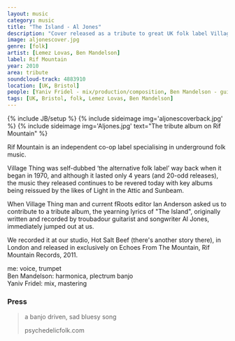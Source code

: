 ```yaml
---
layout: music
category: music
title: "The Island - Al Jones"
description: "Cover released as a tribute to great UK folk label Village Thing "
image: aljonescover.jpg
genre: [folk]
artist: [Lemez Lovas, Ben Mandelson]
label: Rif Mountain
year: 2010
area: tribute
soundcloud-track: 4883910
location: [UK, Bristol]
people: [Yaniv Fridel - mix/production/composition, Ben Mandelson - guitar/harp]
tags: [UK, Bristol, folk, Lemez Lovas, Ben Mandelson]
---
```

{% include JB/setup %}
{% include sideimage img='aljonescoverback.jpg' %}
{% include sideimage img='Aljones.jpg' text="The tribute album on Rif Mountain" %}

Rif Mountain is an independent co-op label specialising in underground folk music. 

Village Thing was self-dubbed ‘the alternative folk label’ way back when it began in 1970, and although it lasted only 4 years (and 20-odd releases), the music they released continues to be revered today with key albums being reissued by the likes of Light in the Attic and Sunbeam.

When Village Thing man and current fRoots editor Ian Anderson asked us to contribute to a tribute album, the yearning lyrics of "The Island", originally written and recorded by troubadour guitarist and songwriter Al Jones, immediately jumped out at us.

We recorded it at our studio, Hot Salt Beef (there's another story there), in London and released in exclusively on Echoes From The Mountain, Rif Mountain Records, 2011.

me: voice, trumpet  
Ben Mandelson: harmonica, plectrum banjo  
Yaniv Fridel: mix, mastering  

<h3>Press</h3>
<blockquote>
<p>a banjo driven, sad bluesy song
</p>
<footer>
	psychedelicfolk.com
</footer>
</blockquote>